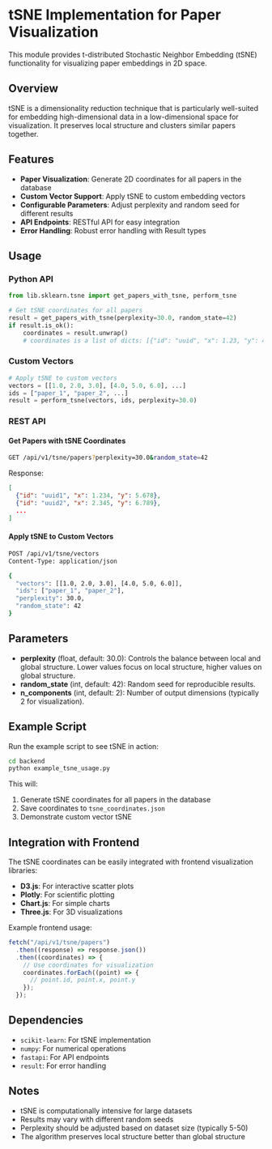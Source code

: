 # tSNE Implementation for Paper Visualization

This module provides t-distributed Stochastic Neighbor Embedding (tSNE) functionality for visualizing paper embeddings in 2D space.

## Overview

tSNE is a dimensionality reduction technique that is particularly well-suited for embedding high-dimensional data in a low-dimensional space for visualization. It preserves local structure and clusters similar papers together.

## Features

- **Paper Visualization**: Generate 2D coordinates for all papers in the database
- **Custom Vector Support**: Apply tSNE to custom embedding vectors
- **Configurable Parameters**: Adjust perplexity and random seed for different results
- **API Endpoints**: RESTful API for easy integration
- **Error Handling**: Robust error handling with Result types

## Usage

### Python API

```python
from lib.sklearn.tsne import get_papers_with_tsne, perform_tsne

# Get tSNE coordinates for all papers
result = get_papers_with_tsne(perplexity=30.0, random_state=42)
if result.is_ok():
    coordinates = result.unwrap()
    # coordinates is a list of dicts: [{"id": "uuid", "x": 1.23, "y": 4.56}, ...]
```

### Custom Vectors

```python
# Apply tSNE to custom vectors
vectors = [[1.0, 2.0, 3.0], [4.0, 5.0, 6.0], ...]
ids = ["paper_1", "paper_2", ...]
result = perform_tsne(vectors, ids, perplexity=30.0)
```

### REST API

#### Get Papers with tSNE Coordinates

```bash
GET /api/v1/tsne/papers?perplexity=30.0&random_state=42
```

Response:

```json
[
  {"id": "uuid1", "x": 1.234, "y": 5.678},
  {"id": "uuid2", "x": 2.345, "y": 6.789},
  ...
]
```

#### Apply tSNE to Custom Vectors

```bash
POST /api/v1/tsne/vectors
Content-Type: application/json

{
  "vectors": [[1.0, 2.0, 3.0], [4.0, 5.0, 6.0]],
  "ids": ["paper_1", "paper_2"],
  "perplexity": 30.0,
  "random_state": 42
}
```

## Parameters

- **perplexity** (float, default: 30.0): Controls the balance between local and global structure. Lower values focus on local structure, higher values on global structure.
- **random_state** (int, default: 42): Random seed for reproducible results.
- **n_components** (int, default: 2): Number of output dimensions (typically 2 for visualization).

## Example Script

Run the example script to see tSNE in action:

```bash
cd backend
python example_tsne_usage.py
```

This will:

1. Generate tSNE coordinates for all papers in the database
2. Save coordinates to `tsne_coordinates.json`
3. Demonstrate custom vector tSNE

## Integration with Frontend

The tSNE coordinates can be easily integrated with frontend visualization libraries:

- **D3.js**: For interactive scatter plots
- **Plotly**: For scientific plotting
- **Chart.js**: For simple charts
- **Three.js**: For 3D visualizations

Example frontend usage:

```javascript
fetch("/api/v1/tsne/papers")
  .then((response) => response.json())
  .then((coordinates) => {
    // Use coordinates for visualization
    coordinates.forEach((point) => {
      // point.id, point.x, point.y
    });
  });
```

## Dependencies

- `scikit-learn`: For tSNE implementation
- `numpy`: For numerical operations
- `fastapi`: For API endpoints
- `result`: For error handling

## Notes

- tSNE is computationally intensive for large datasets
- Results may vary with different random seeds
- Perplexity should be adjusted based on dataset size (typically 5-50)
- The algorithm preserves local structure better than global structure
